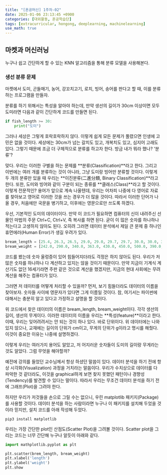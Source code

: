```yaml
---
title: "[혼공머신] 1주차-02"
date: 2025-01-06 23:13:45 +0900
categories: [대외활동, 혼공학습단]
tags: [extracurricular, hongong, deeplearning, machinelearning]
use_math: true
---
```


## 마켓과 머신러닝
누구나 쉽고 간단하게 할 수 있는 KNN 알고리즘을 통해 분류 모델을 사용해본다.

### 생선 분류 문제
마켓에서 도미, 곤들매기, 농어, 강꼬치고기, 로치, 빙어, 송어를 판다고 할 때, 이를 분류하는 프로그램을 만들자.  

분류를 하기 위해서는 특성을 알아야 하는데, 만약 생선의 길이가 30cm 이상이면 모두 도미라면 다음과 같이 간단하게 코드를 만들면 된다.
```python
if fish_length >= 30:
    print("도미")
```
그러나 세상은 그렇게 호락호락하지 않다. 이렇게 쉽게 모든 문제가 풀렸으면 인생에 고민은 없을 것이다. 세상에는 30cm가 넘는 갈치도 있고, 개복치도 있고, 심지어 고래도 있다. 그렇기 때문에 조금 더 구체적으로 분류를 하고자 한다. 방금 내가 뭐라 했나? '분류'?

맞다. 우리는 이러한 구별을 하는 문제를 **분류(Classification)**라고 한다. 그리고 이번에는 여러 개를 분류하는 것이 아니라, 그냥 도미랑 빙어만 분류할 것이다. 이렇게 두 개의 분류만 있을 때 우리는 **이진분류(二進分類, Binary Classification)**라고 한다. 또한, 도미와 빙어와 같이 구분이 되는 종류를 **클래스(Class)**라고 할 것이다. 이렇게 전문적인? 용어가 앞으로 계속 나올텐데, 우리는 어차피 나중에 다 영어로 자료를 찾아보고 영어로 이러한 것을 쓰는 경우가 더 많을 것이다. 따라서 이러한 단어가 나올 경우, 처음에만 국문을 병기하고, 이후에는 영문으로만 쓰도록 하겠다.

우선, 기본적인 도미의 데이터이다. 만약 이 코드가 필요하면 컴퓨터의 신이 내려주신 선물인 마법의 주문 Ctrl+C, Ctrl+V, 즉 복사를 하면 된다. 굳이 이 많은 숫자를 하나하나 적는다고 고생하지 않아도 된다. 오히려 그러면 데이터 분석에서 제일 큰 문제 중 하나인 휴먼에러(Human Error)가 생길 우려가 있다.
```python
bream_length = [25.4, 26.3, 26.5, 29.0, 29.0, 29.7, 29.7, 30.0, 30.0, 30.7, 31.0, 31.0, 31.5, 32.0, 32.0, 32.0, 33.0, 33.0, 33.5, 33.5, 34.0, 34.0, 34.5, 35.0, 35.0, 35.0, 35.0, 36.0, 36.0, 37.0, 38.5, 38.5, 39.5, 41.0, 41.0]
bream_weight = [242.0, 290.0, 340.0, 363.0, 430.0, 450.0, 500.0, 390.0, 450.0, 500.0, 475.0, 500.0, 500.0, 340.0, 600.0, 600.0, 700.0, 700.0, 610.0, 650.0, 575.0, 685.0, 620.0, 680.0, 700.0, 725.0, 720.0, 714.0, 850.0, 1000.0, 920.0, 955.0, 925.0, 975.0, 950.0]
```
코드를 봤는데 숫자 울렁증이 있어 힘들어지더라도 걱정은 하지 않아도 된다. 우리가 저 많은 숫자를 하나하나 다 계산하고 있지는 않을 것이기 때문이다. 만약 지금이 기계식 계산기도 없던 16세기라면 주판 같은 것으로 계산을 했겠지만, 지금의 현대 사회에는 무려 계산을 해주는 컴퓨터가 있다. 

그러면 저 데이터를 어떻게 처리할 수 있을까? 먼저, 보기 힘들더라도 데이터의 이름을 찾아보자. 숫자들 사이에 영문자가 있다면 그게 이름일 것이다. 참, 여기서는 파이썬에 대해서는 충분히 알고 있다고 가정하고 설명을 할 것이다. 

위 코드에서 찾은 데이터의 이름은 bream_length, bream_weight이다. 각각 생선의 길이, 생선의 무게이다. 이러한 데이터의 이름을 우리는 **특성(feature)**이라고 한다. 이때, 우리는 잊어려려서는 안 되는 것이 하나 있다. 바로 단위이다. 위 데이터에는 나와있지 않으나, 교재에는 길이의 단위가 cm이고, 무게의 단위가 g이라고 명시를 해줬다. 이것이 중요한 이유는 나중에 설명하겠다.

이렇게 우리는 여러가지 용어도 알았고, 저 어지러운 숫자들이 도미의 길이랑 무게라는 것도 알았다. 그럼 무엇을 해야할까? 

예전에 강의를 들었던 교수님께서 항상 하셨던 말씀이 있다. 데이터 분석을 하기 전에 항상 시각화(Visualization) 과정을 거치라는 말씀이다. 우리가 수치상으로 데이터를 다 파악한 것 같더라도, 이것을 graphical하게 보면 찾지 못했던 패턴이나 경향성(Tendency)를 발견할 수 있다는 말이다. 따라서 우리는 무조건 데이터 분석을 하기 전에 그래프(Plot)을 그려야 한다. 

하지만 우리가 저것들을 손으로 그릴 수는 없으니, 우린 matplotlib 패키지(Package)를 사용할 것이다. 데이터 분석을 하는 사람이라면 누구나 이 패키지를 설치해 두었을 것이라 믿지만, 설치 코드를 아래 작성해 두었다.
```
pip3 install matplotlib
```

우리는 가장 간단한 plot인 산점도(Scatter Plot)을 그려볼 것이다. Scatter plot을 그리는 코드는 너무 간단해 누구나 알듯이 아래와 같다.
```python
import mathplotlib.pyplot as plt

plt.scatter(brem_length, bream_weight)
plt.xlabel('length')
plt.ylabel('weight')
plt.show
```